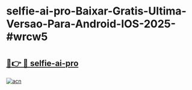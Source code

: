 # selfie-ai-pro-Baixar-Gratis-Ultima-Versao-Para-Android-IOS-2025-#wrcw5

# <h2><a href="https://ainizakaria.my?title=selfie-ai-pro&ref=24M">🔗👉 🔴 selfie-ai-pro</a></h2>

[![acn](https://github.com/user-attachments/assets/0f9c940e-d8b0-45ae-aac7-cd30a18b3e1c)](https://ainizakaria.my?title=selfie-ai-pro&ref=24M)

